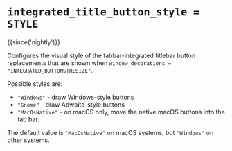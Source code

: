 # `integrated_title_button_style = STYLE`

{{since('nightly')}}

Configures the visual style of the tabbar-integrated titlebar button
replacements that are shown when `window_decorations =
"INTEGRATED_BUTTONS|RESIZE"`.

Possible styles are:

* `"Windows"` - draw Windows-style buttons
* `"Gnome"` - draw Adwaita-style buttons
* `"MacOsNative"` - on macOS only, move the native macOS buttons into the tab bar.

The default value is `"MacOsNative"` on macOS systems, but `"Windows"` on other
systems.

